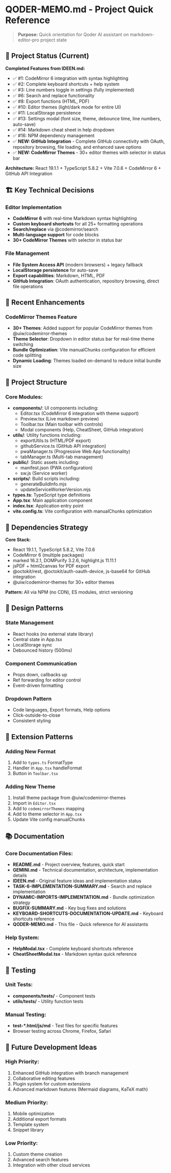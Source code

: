 # QODER-MEMO.md - Project Quick Reference

> **Purpose:** Quick orientation for Qoder AI assistant on markdown-editor-pro project state

## 🎯 Project Status (Current)

**Completed Features from IDEEN.md:**
- ✅ #1: CodeMirror 6 integration with syntax highlighting
- ✅ #2: Complete keyboard shortcuts + help system
- ✅ #3: Line numbers toggle in settings (fully implemented)
- ✅ #6: Search and replace functionality
- ✅ #8: Export functions (HTML, PDF)
- ✅ #10: Editor themes (light/dark mode for entire UI)
- ✅ #11: LocalStorage persistence
- ✅ #13: Settings modal (font size, theme, debounce time, line numbers, auto-save)
- ✅ #14: Markdown cheat sheet in help dropdown
- ✅ #16: NPM dependency management
- ✅ **NEW: GitHub Integration** - Complete GitHub connectivity with OAuth, repository browsing, file loading, and enhanced save options
- ✅ **NEW: CodeMirror Themes** - 30+ editor themes with selector in status bar

**Architecture:** React 19.1.1 + TypeScript 5.8.2 + Vite 7.0.6 + CodeMirror 6 + GitHub API Integration

## 🏗️ Key Technical Decisions

### Editor Implementation
- **CodeMirror 6** with real-time Markdown syntax highlighting
- **Custom keyboard shortcuts** for all 25+ formatting operations
- **Search/replace** via @codemirror/search
- **Multi-language support** for code blocks
- **30+ CodeMirror Themes** with selector in status bar

### File Management
- **File System Access API** (modern browsers) + legacy fallback
- **LocalStorage persistence** for auto-save
- **Export capabilities**: Markdown, HTML, PDF
- **GitHub Integration**: OAuth authentication, repository browsing, direct file operations

## 🚀 Recent Enhancements

### CodeMirror Themes Feature
- **30+ Themes**: Added support for popular CodeMirror themes from @uiw/codemirror-themes
- **Theme Selector**: Dropdown in editor status bar for real-time theme switching
- **Bundle Optimization**: Vite manualChunks configuration for efficient code splitting
- **Dynamic Loading**: Themes loaded on-demand to reduce initial bundle size

## 📁 Project Structure

### Core Modules:
- **components/**: UI components including:
  - Editor.tsx (CodeMirror 6 integration with theme support)
  - Preview.tsx (Live markdown preview)
  - Toolbar.tsx (Main toolbar with controls)
  - Modal components (Help, CheatSheet, GitHub integration)
- **utils/**: Utility functions including:
  - exportUtils.ts (HTML/PDF export)
  - githubService.ts (GitHub API integration)
  - pwaManager.ts (Progressive Web App functionality)
  - tabManager.ts (Multi-tab management)
- **public/**: Static assets including:
  - manifest.json (PWA configuration)
  - sw.js (Service worker)
- **scripts/**: Build scripts including:
  - generateBuildInfo.mjs
  - updateServiceWorkerVersion.mjs
- **types.ts**: TypeScript type definitions
- **App.tsx**: Main application component
- **index.tsx**: Application entry point
- **vite.config.ts**: Vite configuration with manualChunks optimization

## 🔧 Dependencies Strategy

**Core Stack:**
- React 19.1.1, TypeScript 5.8.2, Vite 7.0.6
- CodeMirror 6 (multiple packages)
- marked 16.2.1, DOMPurify 3.2.6, highlight.js 11.11.1
- jsPDF + html2canvas for PDF export
- @octokit/rest, @octokit/auth-oauth-device, js-base64 for GitHub integration
- @uiw/codemirror-themes for 30+ editor themes

**Pattern:** All via NPM (no CDN), ES modules, strict versioning

## 🎨 Design Patterns

### State Management
- React hooks (no external state library)
- Central state in App.tsx
- LocalStorage sync
- Debounced history (500ms)

### Component Communication
- Props down, callbacks up
- Ref forwarding for editor control
- Event-driven formatting

### Dropdown Pattern
- Code languages, Export formats, Help options
- Click-outside-to-close
- Consistent styling

## 🚀 Extension Patterns

### Adding New Format
1. Add to `types.ts` FormatType
2. Handler in `App.tsx` handleFormat
3. Button in `Toolbar.tsx`

### Adding New Theme
1. Install theme package from @uiw/codemirror-themes
2. Import in `Editor.tsx`
3. Add to `codemirrorThemes` mapping
4. Add to theme selector in `App.tsx`
5. Update Vite config manualChunks

## 📚 Documentation

### Core Documentation Files:
- **README.md** - Project overview, features, quick start
- **GEMINI.md** - Technical documentation, architecture, implementation details
- **IDEEN.md** - Original feature ideas and implementation status
- **TASK-6-IMPLEMENTATION-SUMMARY.md** - Search and replace implementation
- **DYNAMIC-IMPORTS-IMPLEMENTATION.md** - Bundle optimization strategy
- **BUGFIX-SUMMARY.md** - Key bug fixes and solutions
- **KEYBOARD-SHORTCUTS-DOCUMENTATION-UPDATE.md** - Keyboard shortcuts reference
- **QODER-MEMO.md** - This file - Quick reference for AI assistants

### Help System:
- **HelpModal.tsx** - Complete keyboard shortcuts reference
- **CheatSheetModal.tsx** - Markdown syntax quick reference

## 🧪 Testing

### Unit Tests:
- **components/__tests__/** - Component tests
- **utils/__tests__/** - Utility function tests

### Manual Testing:
- **test-*.html/js/md** - Test files for specific features
- Browser testing across Chrome, Firefox, Safari

## 🎯 Future Development Ideas

### High Priority:
1. Enhanced GitHub integration with branch management
2. Collaborative editing features
3. Plugin system for custom extensions
4. Advanced markdown features (Mermaid diagrams, KaTeX math)

### Medium Priority:
1. Mobile optimization
2. Additional export formats
3. Template system
4. Snippet library

### Low Priority:
1. Custom theme creation
2. Advanced search features
3. Integration with other cloud services